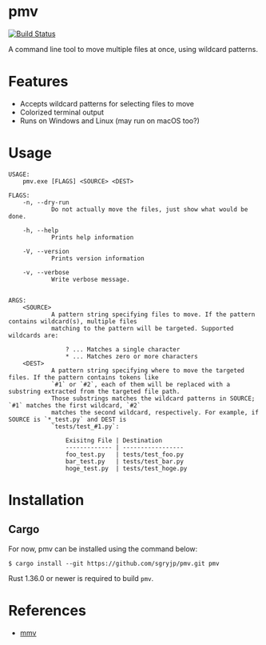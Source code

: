 # pmv

[![Build Status](https://travis-ci.org/sgryjp/pmv.svg?branch=master)](https://travis-ci.org/sgryjp/pmv)

A command line tool to move multiple files at once, using wildcard patterns.

# Features

- Accepts wildcard patterns for selecting files to move
- Colorized terminal output
- Runs on Windows and Linux (may run on macOS too?)

# Usage

```text
USAGE:
    pmv.exe [FLAGS] <SOURCE> <DEST>

FLAGS:
    -n, --dry-run
            Do not actually move the files, just show what would be done.

    -h, --help
            Prints help information

    -V, --version
            Prints version information

    -v, --verbose
            Write verbose message.


ARGS:
    <SOURCE>
            A pattern string specifying files to move. If the pattern contains wildcard(s), multiple files
            matching to the pattern will be targeted. Supported wildcards are:

                ? ... Matches a single character
                * ... Matches zero or more characters
    <DEST>
            A pattern string specifying where to move the targeted files. If the pattern contains tokens like
            `#1` or `#2`, each of them will be replaced with a substring extracted from the targeted file path.
            Those substrings matches the wildcard patterns in SOURCE; `#1` matches the first wildcard, `#2`
            matches the second wildcard, respectively. For example, if SOURCE is `*_test.py` and DEST is
            `tests/test_#1.py`:

                Exisitng File | Destination
                ------------- | -----------------
                foo_test.py   | tests/test_foo.py
                bar_test.py   | tests/test_bar.py
                hoge_test.py  | tests/test_hoge.py
```

# Installation

## Cargo

For now, pmv can be installed using the command below:

    $ cargo install --git https://github.com/sgryjp/pmv.git pmv

Rust 1.36.0 or newer is required to build `pmv`.

# References

- [mmv](https://ss64.com/bash/mmv.html)
